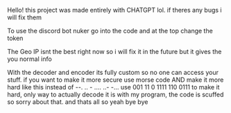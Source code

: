 Hello! this project was made entirely with CHATGPT lol. if theres any bugs i will fix them

To use the discord bot nuker go into the code and at the top change the token

The Geo IP isnt the best right now so i will fix it in the future but it gives the you normal info

With the decoder and encoder its fully custom so no one can access your stuff.
if you want to make it more secure use morse code AND make it more hard like this
instead of  --. .. - .... ..- -... 
use         001 11 0 1111 110 0111
to make it hard, 
only way to actually decode it is with my program,
the code is scuffed so sorry about that.
and thats all so yeah bye bye
